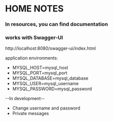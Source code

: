 # HOME NOTES
### In resources, you can find documentation 
### works with Swagger-UI 
http://localhost:8080/swagger-ui/index.html <br/>


application environments:<br/>
 - MYSQL_HOST=mysql_host
 - MYSQL_PORT=mysql_port
 - MYSQL_DATABASE=mysql_database
 - MYSQL_USER=mysql_username
 - MYSQL_PASSWORD=mysql_password

--In development--
- Change username and password
- Private messages
